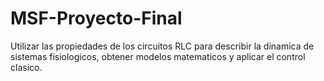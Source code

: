 # MSF-Proyecto-Final
Utilizar las propiedades de los circuitos RLC para describir la dinamica de sistemas fisiologicos, obtener modelos matematicos y aplicar el control clasico.
